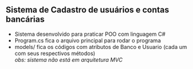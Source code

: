 ## Sistema de Cadastro de usuários e contas bancárias
- Sistema desenvolvido para praticar POO com linguagem C#
- Program.cs fica o arquivo principal para rodar o programa
- models/ fica os códigos com atributos de Banco e Usuario (cada um com seus respectivos métodos) </br>
*obs: sistema não está em arquitetura MVC*